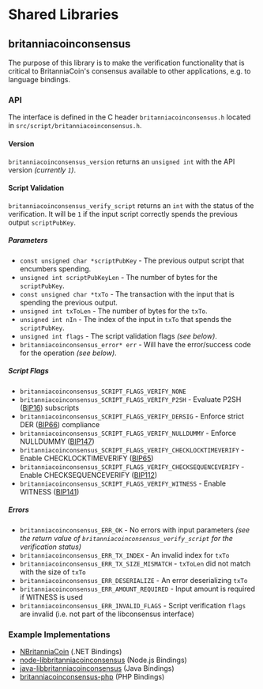 Shared Libraries
================

## britanniacoinconsensus

The purpose of this library is to make the verification functionality that is critical to BritanniaCoin's consensus available to other applications, e.g. to language bindings.

### API

The interface is defined in the C header `britanniacoinconsensus.h` located in `src/script/britanniacoinconsensus.h`.

#### Version

`britanniacoinconsensus_version` returns an `unsigned int` with the API version *(currently `1`)*.

#### Script Validation

`britanniacoinconsensus_verify_script` returns an `int` with the status of the verification. It will be `1` if the input script correctly spends the previous output `scriptPubKey`.

##### Parameters
- `const unsigned char *scriptPubKey` - The previous output script that encumbers spending.
- `unsigned int scriptPubKeyLen` - The number of bytes for the `scriptPubKey`.
- `const unsigned char *txTo` - The transaction with the input that is spending the previous output.
- `unsigned int txToLen` - The number of bytes for the `txTo`.
- `unsigned int nIn` - The index of the input in `txTo` that spends the `scriptPubKey`.
- `unsigned int flags` - The script validation flags *(see below)*.
- `britanniacoinconsensus_error* err` - Will have the error/success code for the operation *(see below)*.

##### Script Flags
- `britanniacoinconsensus_SCRIPT_FLAGS_VERIFY_NONE`
- `britanniacoinconsensus_SCRIPT_FLAGS_VERIFY_P2SH` - Evaluate P2SH ([BIP16](https://github.com/britanniacoin/bips/blob/master/bip-0016.mediawiki)) subscripts
- `britanniacoinconsensus_SCRIPT_FLAGS_VERIFY_DERSIG` - Enforce strict DER ([BIP66](https://github.com/britanniacoin/bips/blob/master/bip-0066.mediawiki)) compliance
- `britanniacoinconsensus_SCRIPT_FLAGS_VERIFY_NULLDUMMY` - Enforce NULLDUMMY ([BIP147](https://github.com/britanniacoin/bips/blob/master/bip-0147.mediawiki))
- `britanniacoinconsensus_SCRIPT_FLAGS_VERIFY_CHECKLOCKTIMEVERIFY` - Enable CHECKLOCKTIMEVERIFY ([BIP65](https://github.com/britanniacoin/bips/blob/master/bip-0065.mediawiki))
- `britanniacoinconsensus_SCRIPT_FLAGS_VERIFY_CHECKSEQUENCEVERIFY` - Enable CHECKSEQUENCEVERIFY ([BIP112](https://github.com/britanniacoin/bips/blob/master/bip-0112.mediawiki))
- `britanniacoinconsensus_SCRIPT_FLAGS_VERIFY_WITNESS` - Enable WITNESS ([BIP141](https://github.com/britanniacoin/bips/blob/master/bip-0141.mediawiki))

##### Errors
- `britanniacoinconsensus_ERR_OK` - No errors with input parameters *(see the return value of `britanniacoinconsensus_verify_script` for the verification status)*
- `britanniacoinconsensus_ERR_TX_INDEX` - An invalid index for `txTo`
- `britanniacoinconsensus_ERR_TX_SIZE_MISMATCH` - `txToLen` did not match with the size of `txTo`
- `britanniacoinconsensus_ERR_DESERIALIZE` - An error deserializing `txTo`
- `britanniacoinconsensus_ERR_AMOUNT_REQUIRED` - Input amount is required if WITNESS is used
- `britanniacoinconsensus_ERR_INVALID_FLAGS` - Script verification `flags` are invalid (i.e. not part of the libconsensus interface)

### Example Implementations
- [NBritanniaCoin](https://github.com/MetacoSA/NBritanniaCoin/blob/5e1055cd7c4186dee4227c344af8892aea54faec/NBritanniaCoin/Script.cs#L979-#L1031) (.NET Bindings)
- [node-libbritanniacoinconsensus](https://github.com/bitpay/node-libbritanniacoinconsensus) (Node.js Bindings)
- [java-libbritanniacoinconsensus](https://github.com/dexX7/java-libbritanniacoinconsensus) (Java Bindings)
- [britanniacoinconsensus-php](https://github.com/Bit-Wasp/britanniacoinconsensus-php) (PHP Bindings)

